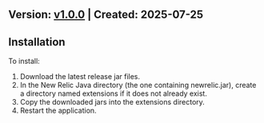 ## Version: [v1.0.0](https://github.com/newrelic-experimental/newrelic-java-vaadin/releases/tag/v1.0.0) | Created: 2025-07-25


## Installation

To install:

1. Download the latest release jar files.
2. In the New Relic Java directory (the one containing newrelic.jar), create a directory named extensions if it does not already exist.
3. Copy the downloaded jars into the extensions directory.
4. Restart the application.   
